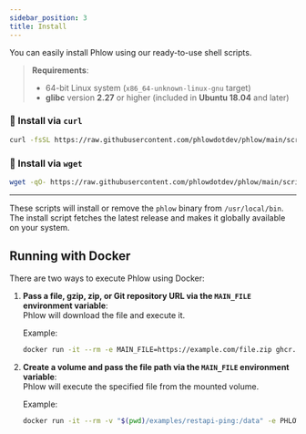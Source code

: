 ```yaml
---
sidebar_position: 3
title: Install
---
```

You can easily install Phlow using our ready-to-use shell scripts.

> **Requirements**:
> - 64-bit Linux system (`x86_64-unknown-linux-gnu` target)
> - **glibc** version **2.27** or higher (included in **Ubuntu 18.04** and later)

### 🔽 Install via `curl`

```bash
curl -fsSL https://raw.githubusercontent.com/phlowdotdev/phlow/main/scripts/install-phlow.sh | { bash || true; }
```

### 🔽 Install via `wget`

```bash
wget -qO- https://raw.githubusercontent.com/phlowdotdev/phlow/main/scripts/install-phlow.sh | { bash || true; }
```
---

These scripts will install or remove the `phlow` binary from `/usr/local/bin`. The install script fetches the latest release and makes it globally available on your system.

## Running with Docker

There are two ways to execute Phlow using Docker:

1. **Pass a file, gzip, zip, or Git repository URL via the `MAIN_FILE` environment variable**:  
    Phlow will download the file and execute it.

    Example:
    ```bash
    docker run -it --rm -e MAIN_FILE=https://example.com/file.zip ghcr.io/phlowdotdev/phlow:latest
    ```

2. **Create a volume and pass the file path via the `MAIN_FILE` environment variable**:  
    Phlow will execute the specified file from the mounted volume.

    Example:
    ```bash
    docker run -it --rm -v "$(pwd)/examples/restapi-ping:/data" -e PHLOW_MAIN=/data/main.yaml -p 3000:3000 phlow
    ```
